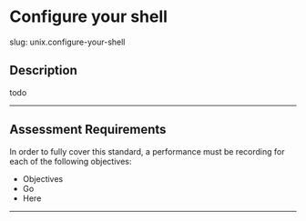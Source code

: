 # Configure your shell

slug: unix.configure-your-shell

## Description
todo

---
## Assessment Requirements
In order to fully cover this standard, a performance must be recording for each of the following objectives:

- Objectives
- Go
- Here

---
